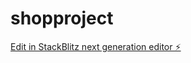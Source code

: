 # shopproject

[Edit in StackBlitz next generation editor ⚡️](https://stackblitz.com/~/github.com/btaaaa/shopproject)